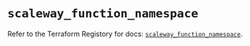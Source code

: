 # `scaleway_function_namespace`

Refer to the Terraform Registory for docs: [`scaleway_function_namespace`](https://registry.terraform.io/providers/scaleway/scaleway/2.18.0/docs/resources/function_namespace).
